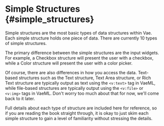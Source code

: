 # Simple Structures {#simple_structures}

Simple structures are the most basic types of data structures within
Vae. Each simple structure holds one piece of data. There are currently
10 types of simple structures.

The primary difference between the simple structures are the input
widgets. For example, a Checkbox structure will present the user with a
checkbox, while a Color structure will present the user with a color
picker.

Of course, there are also differences in how you access the data.
Text-based structures such as the Text structure, Text Area structure,
or Rich Text structure are typically output as text using the `<v:text>`
tag in VaeML, while file-based structures are typically output using the
`<v:file>` or `<v:img>` tags in VaeML. Don't worry too much about that
for now, we'll come back to it later.

Full details about each type of structure are included here for
reference, so if you are reading the book straight through, it is okay
to just skim each simple structure to gain a level of familiarity
without stressing the details.
